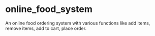# online_food_system
An online food ordering system with various functions like add items, remove items, add to cart, place order.

